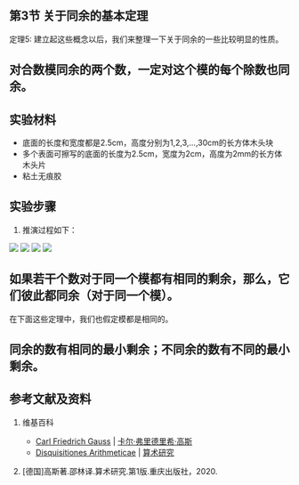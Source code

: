 ## 第3节 关于同余的基本定理

定理5: 建立起这些概念以后，我们来整理一下关于同余的一些比较明显的性质。

## 对合数模同余的两个数，一定对这个模的每个除数也同余。

## 实验材料

- 底面的长度和宽度都是2.5cm，高度分别为1,2,3,...,30cm的长方体木头块
- 多个表面可擦写的底面的长度为2.5cm，宽度为2cm，高度为2mm的长方体木头片
- 粘土无痕胶

## 实验步骤

1. 推演过程如下：

![](/images/数论/高斯的算术研究中典型的推演实验/章1/定理5/5-1.jpg)
![](/images/数论/高斯的算术研究中典型的推演实验/章1/定理5/5-2.jpg)
![](/images/数论/高斯的算术研究中典型的推演实验/章1/定理5/5-3.jpg)
![](/images/数论/高斯的算术研究中典型的推演实验/章1/定理5/5-4.jpg)

## 如果若干个数对于同一个模都有相同的剩余，那么，它们彼此都同余（对于同一个模）。

在下面这些定理中，我们也假定模都是相同的。

## 同余的数有相同的最小剩余；不同余的数有不同的最小剩余。

## 参考文献及资料

1. 维基百科
	- [Carl Friedrich Gauss](https://en.wikipedia.org/wiki/Carl_Friedrich_Gauss) | [卡尔·弗里德里希·高斯](https://zh.wikipedia.org/wiki/%E5%8D%A1%E7%88%BE%C2%B7%E5%BC%97%E9%87%8C%E5%BE%B7%E9%87%8C%E5%B8%8C%C2%B7%E9%AB%98%E6%96%AF) 
	- [Disquisitiones Arithmeticae](https://en.wikipedia.org/wiki/Disquisitiones_Arithmeticae) | [算术研究](https://zh.wikipedia.org/wiki/算术研究) 

2. [德国]高斯著.邵林译.算术研究.第1版.重庆出版社，2020.



